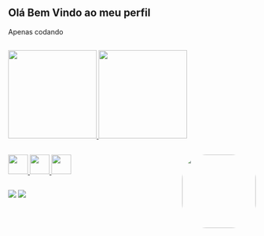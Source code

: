    ## Olá Bem Vindo ao meu perfil
   
   <div>
   <p>Apenas codando</p>
   </div>
   
   ##
    
   <div>
        <a href="https://github.com/JuanPinheiroFIAP">
        <img height="180em" src="https://github-readme-stats.vercel.app/api?username=JuanPinheiroFIAP&show_icons=true&theme=codeSTACKr"/>
        <img height="180em" src="https://github-readme-stats.vercel.app/api/top-langs/?username=JuanPinheiroFIAP&show_icons=true&theme=codeSTACKr"/>
   </div>
   
   ## 
 
  <div>
        <img aling="center" src="https://cdn.jsdelivr.net/gh/devicons/devicon/icons/html5/html5-original.svg"   width="40" height="40" /> 
        <img aling="center" src="https://cdn.jsdelivr.net/gh/devicons/devicon/icons/python/python-original.svg" width="40" height="40"/>
        <img aling="center" src="https://cdn.jsdelivr.net/gh/devicons/devicon/icons/git/git-original.svg"       width="40" height="40"/>
        <img align="right"  src="https://media.giphy.com/media/zOvBKUUEERdNm/giphy.gif" height="150" style="border-radius:50px;"/>
  </div> 
   
   ##
   
   <div>
      <a href="https://instagram.com/juan.pinheiro_?igshid=ZDdkNTZiNTM=" target="_blank"><img src="https://img.shields.io/badge/-Instagram-%23E4405F?style=for-the-badge&logo=instagram&logoColor=white" target="_blank"></a>
      <a href="https://www.linkedin.com/in/juan-pinheiro-2b2270268" target="_blank"><img src="https://img.shields.io/badge/-LinkedIn-%230077B5?style=for-the-badge&logo=linkedin&logoColor=white" target="_blank"></a>
   </div>
   
   ##
              
 
